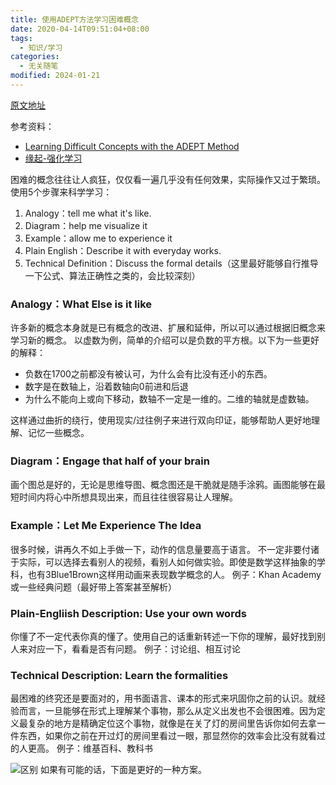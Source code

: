 ```yaml
---
title: 使用ADEPT方法学习困难概念
date: 2020-04-14T09:51:04+08:00
tags:
  - 知识/学习
categories:
  - 无关随笔
modified: 2024-01-21
---
```


[原文地址](https://github.com/wtysos11/blogWiki/issues/16)

参考资料：
* [Learning Difficult Concepts with the ADEPT Method](https://betterexplained.com/articles/adept-method/)
* [缘起-强化学习](https://www.zhihu.com/question/57159315/answer/465865135)

困难的概念往往让人疯狂，仅仅看一遍几乎没有任何效果，实际操作又过于繁琐。使用5个步骤来科学学习：
1. Analogy：tell me what it's like.
2. Diagram：help me visualize it
3. Example：allow me to experience it
4. Plain English：Describe it with everyday works.
5. Technical Definition：Discuss the formal details（这里最好能够自行推导一下公式、算法正确性之类的，会比较深刻）

### Analogy：What Else is it like
许多新的概念本身就是已有概念的改进、扩展和延伸，所以可以通过根据旧概念来学习新的概念。
以虚数为例，简单的介绍可以是负数的平方根。以下为一些更好的解释：
* 负数在1700之前都没有被认可，为什么会有比没有还小的东西。
* 数字是在数轴上，沿着数轴向0前进和后退
* 为什么不能向上或向下移动，数轴不一定是一维的。二维的轴就是虚数轴。

这样通过曲折的绕行，使用现实/过往例子来进行双向印证，能够帮助人更好地理解、记忆一些概念。

### Diagram：Engage that half of your brain
画个图总是好的，无论是思维导图、概念图还是干脆就是随手涂鸦。画图能够在最短时间内将心中所想具现出来，而且往往很容易让人理解。

### Example：Let Me Experience The Idea
很多时候，讲再久不如上手做一下，动作的信息量要高于语言。
不一定非要付诸于实际，可以选择去看别人的视频，看别人如何做实验。即使是数学这样抽象的学科，也有3Blue1Brown这样用动画来表现数学概念的人。
例子：Khan Academy或一些经典问题（最好带上答案甚至解析）

### Plain-Engliish Description: Use your own words
你懂了不一定代表你真的懂了。使用自己的话重新转述一下你的理解，最好找到别人来对应一下，看看是否有问题。
例子：讨论组、相互讨论

### Technical Description: Learn the formalities
最困难的终究还是要面对的，用书面语言、课本的形式来巩固你之前的认识。就经验而言，一旦能够在形式上理解某个事物，那么从定义出发也不会很困难。因为定义最复杂的地方是精确定位这个事物，就像是在关了灯的房间里告诉你如何去拿一件东西，如果你之前在开过灯的房间里看过一眼，那显然你的效率会比没有就看过的人更高。
例子：维基百科、教科书

![区别](https://betterexplained.com/wp-content/uploads/calculus/baseline_vs_progressive.png)
如果有可能的话，下面是更好的一种方案。
